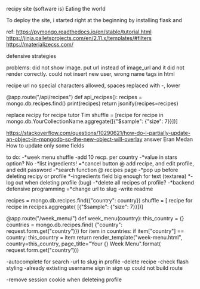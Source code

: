 recipy site (software is) Eating the world 

To deploy the site, i started right at the beginning by installing flask and 



ref:
https://pymongo.readthedocs.io/en/stable/tutorial.html
https://jinja.palletsprojects.com/en/2.11.x/templates/#filters
https://materializecss.com/

defensive strategies

problems: 
did not show image. put url instead of image_url and it did not render correctly.
could not insert new user, wrong name tags in html

recipe url no special characters allowed, spaces replaced with -, lower

@app.route("/api/recipes")
def api_recipes():
    recipes = mongo.db.recipes.find()
    print(recipes)
    return jsonify(recipes=recipes)

replace recipy for recipe
tutor Tim
shuffle = [recipe for recipe in mongo.db.YourCollectionName.aggregate([{"$sample": {"size": 7}}])]    

https://stackoverflow.com/questions/10290621/how-do-i-partially-update-an-object-in-mongodb-so-the-new-object-will-overlay answer Eran Medan
How to update only some fields

to do: 
-*week menu shuffle
-add 10 recp. per country
-*value in stars option? No
-*list ingredients!
=*cancel button @ add recipe, and edit profile, and edit password
-*search function @ recipes page
-*pop up before deleting recipy or profile
*-ingredients field big enough for text (textarea)
*-log out when deleting profile (bug) 
-*delete all recipes of profile?
-*backend defensive programming
=*change url to slug
-write readme


recipes = mongo.db.recipes.find({"country": country})
    shuffle = [
        recipe for recipe in recipes.aggregate(
            [{"$sample": {"size": 7}}])]

@app.route("/week_menu/<country>")
def week_menu(country):
    this_country = {}
    countries = mongo.db.recipes.find(
            {"country": request.form.get("country")})
    for item in countries:
        if item["country"] == country:
            this_country = item
    return render_template("week-menu.html", country=this_country,
                           page_title="Your {} Week Menu".format(
                               request.form.get("country")))



-autocomplete for search
-url to slug in profile
-delete recipe 
-check flash styling
-already extisting username sign in sign up could not build route 

-remove session cookie when deleteing profile